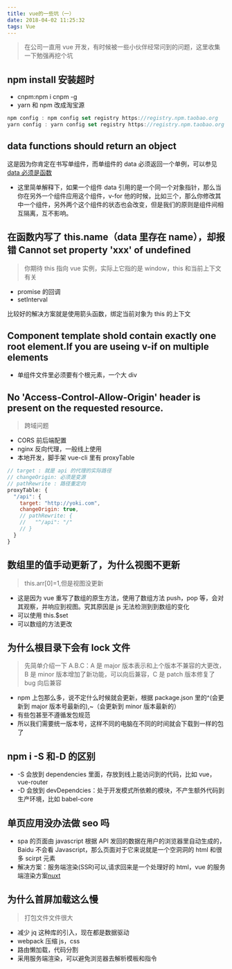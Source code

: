```yaml
---
title: vue的一些坑（一）
date: 2018-04-02 11:25:32
tags: Vue
---
```


> 在公司一直用 vue 开发，有时候被一些小伙伴经常问到的问题，这里收集一下勉强再挖个坑

## npm install 安装超时

* cnpm:npm i cnpm -g
* yarn 和 npm 改成淘宝源

```javascript
npm config : npm config set registry https://registry.npm.taobao.org
yarn config : yarn config set registry https://registry.npm.taobao.org
```

## data functions should return an object

这是因为你肯定在书写单组件，而单组件的 data 必须返回一个单例，可以参见[data 必须是函数](https://cn.vuejs.org/v2/guide/components.html#data-%E5%BF%85%E9%A1%BB%E6%98%AF%E5%87%BD%E6%95%B0)

* 这里简单解释下，如果一个组件 data 引用的是一个同一个对象指针，那么当你在另外一个组件应用这个组件，v-for 他的时候，比如三个，那么你修改其中一个组件，另外两个这个组件的状态也会改变，但是我们的原则是组件间相互隔离，互不影响。

## 在函数内写了 this.name（data 里存在 name），却报错 Cannot set property 'xxx' of undefined

> 你期待 this 指向 vue 实例，实际上它指的是 window，this 和当前上下文有关

* promise 的回调
* setInterval

比较好的解决方案就是使用箭头函数，绑定当前对象为 this 的上下文

## Component template shold contain exactly one root element.If you are useing v-if on multiple elements

* 单组件文件里必须要有个根元素，一个大 div

## No 'Access-Control-Allow-Origin' header is present on the requested resource.

> 跨域问题

* CORS 前后端配置
* nginx 反向代理，一般线上使用
* 本地开发，脚手架 vue-cli 里有 proxyTable

```javascript
// target : 就是 api 的代理的实际路径
// changeOrigin: 必须是变源
// pathRewrite : 路径重定向
proxyTable: {
  "/api": {
    target: "http://yoki.com",
    changeOrigin: true,
    // pathRewrite: {
    //   "^/api": "/"
    // }
  }
}
```

## 数组里的值手动更新了，为什么视图不更新

> this.arr[0]=1,但是视图没更新

* 这是因为 vue 重写了数组的原生方法，使用了数组方法 push，pop 等，会对其观察，并响应到视图。究其原因是 js 无法检测到到数组的变化
* 可以使用 this.$set
* 可以数组的方法更改

## 为什么根目录下会有 lock 文件

> 先简单介绍一下 A.B.C：A 是 major 版本表示和上个版本不兼容的大更改，B 是 minor 版本增加了新功能，可以向后兼容，C 是 patch 版本修复了 bug 向后兼容

* npm 上包那么多，说不定什么时候就会更新，根据 package.json 里的^(会更新到 major 版本号最新的),~（会更新到 minor 版本最新的）
* 有些包甚至不遵循发包规范
* 所以我们需要统一版本号，这样不同的电脑在不同的时间就会下载到一样的包了

## npm i -S 和-D 的区别

* -S 会放到 dependencies 里面，存放到线上能访问到的代码，比如 vue，vue-router
* -D 会放到 devDependcies：处于开发模式所依赖的模块，不产生额外代码到生产环境，比如 babel-core

## 单页应用没办法做 seo 吗

* spa 的页面由 javascript 根据 API 发回的数据在用户的浏览器里自动生成的，Baidu 不会看 Javascript，那么页面对于它来说就是一个空洞洞的 html 和很多 scirpt 元素
* 解决方案：服务端渲染(SSR)可以,请求回来是一个处理好的 html，vue 的服务端渲染方案[nuxt](https://zh.nuxtjs.org/)

## 为什么首屏加载这么慢

> 打包文件文件很大

* 减少 jq 这种库的引入，现在都是数据驱动
* webpack 压缩 js，css
* 路由懒加载，代码分割
* 采用服务端渲染，可以避免浏览器去解析模板和指令
